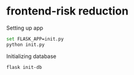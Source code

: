 # frontend-risk reduction

Setting up app

```bash
set FLASK_APP=init.py
python init.py
```

Initializing database

```bash
flask init-db
```
